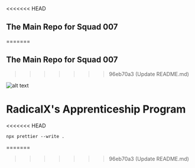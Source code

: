 <<<<<<< HEAD
## The Main Repo for Squad 007
=======

## The Main Repo for Squad 007  
>>>>>>> 96eb70a3 (Update README.md)

![alt text](https://upload.wikimedia.org/wikipedia/fr/thumb/b/bb/007_Logo.svg/1154px-007_Logo.svg.png?20080422144518)

# RadicalX's Apprenticeship Program

<<<<<<< HEAD
```commandline
npx prettier --write .
```
=======


>>>>>>> 96eb70a3 (Update README.md)
